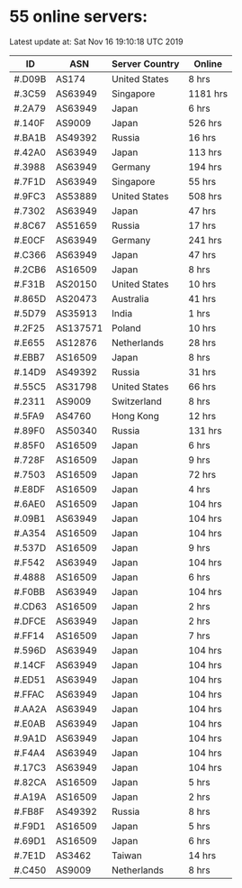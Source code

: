 # 55 online servers:

Latest update at: Sat Nov 16 19:10:18 UTC 2019

| ID | ASN | Server Country | Online |
| -- | --- | -------------- | ------ |
| #.D09B | AS174 | United States | 8 hrs |
| #.3C59 | AS63949 | Singapore | 1181 hrs |
| #.2A79 | AS63949 | Japan | 6 hrs |
| #.140F | AS9009 | Japan | 526 hrs |
| #.BA1B | AS49392 | Russia | 16 hrs |
| #.42A0 | AS63949 | Japan | 113 hrs |
| #.3988 | AS63949 | Germany | 194 hrs |
| #.7F1D | AS63949 | Singapore | 55 hrs |
| #.9FC3 | AS53889 | United States | 508 hrs |
| #.7302 | AS63949 | Japan | 47 hrs |
| #.8C67 | AS51659 | Russia | 17 hrs |
| #.E0CF | AS63949 | Germany | 241 hrs |
| #.C366 | AS63949 | Japan | 47 hrs |
| #.2CB6 | AS16509 | Japan | 8 hrs |
| #.F31B | AS20150 | United States | 10 hrs |
| #.865D | AS20473 | Australia | 41 hrs |
| #.5D79 | AS35913 | India | 1 hrs |
| #.2F25 | AS137571 | Poland | 10 hrs |
| #.E655 | AS12876 | Netherlands | 28 hrs |
| #.EBB7 | AS16509 | Japan | 8 hrs |
| #.14D9 | AS49392 | Russia | 31 hrs |
| #.55C5 | AS31798 | United States | 66 hrs |
| #.2311 | AS9009 | Switzerland | 8 hrs |
| #.5FA9 | AS4760 | Hong Kong | 12 hrs |
| #.89F0 | AS50340 | Russia | 131 hrs |
| #.85F0 | AS16509 | Japan | 6 hrs |
| #.728F | AS16509 | Japan | 9 hrs |
| #.7503 | AS16509 | Japan | 72 hrs |
| #.E8DF | AS16509 | Japan | 4 hrs |
| #.6AE0 | AS16509 | Japan | 104 hrs |
| #.09B1 | AS63949 | Japan | 104 hrs |
| #.A354 | AS16509 | Japan | 104 hrs |
| #.537D | AS16509 | Japan | 9 hrs |
| #.F542 | AS63949 | Japan | 104 hrs |
| #.4888 | AS16509 | Japan | 6 hrs |
| #.F0BB | AS63949 | Japan | 104 hrs |
| #.CD63 | AS16509 | Japan | 2 hrs |
| #.DFCE | AS63949 | Japan | 2 hrs |
| #.FF14 | AS16509 | Japan | 7 hrs |
| #.596D | AS63949 | Japan | 104 hrs |
| #.14CF | AS63949 | Japan | 104 hrs |
| #.ED51 | AS63949 | Japan | 104 hrs |
| #.FFAC | AS63949 | Japan | 104 hrs |
| #.AA2A | AS63949 | Japan | 104 hrs |
| #.E0AB | AS63949 | Japan | 104 hrs |
| #.9A1D | AS63949 | Japan | 104 hrs |
| #.F4A4 | AS63949 | Japan | 104 hrs |
| #.17C3 | AS63949 | Japan | 104 hrs |
| #.82CA | AS16509 | Japan | 5 hrs |
| #.A19A | AS16509 | Japan | 2 hrs |
| #.FB8F | AS49392 | Russia | 8 hrs |
| #.F9D1 | AS16509 | Japan | 5 hrs |
| #.69D1 | AS16509 | Japan | 6 hrs |
| #.7E1D | AS3462 | Taiwan | 14 hrs |
| #.C450 | AS9009 | Netherlands | 8 hrs |

